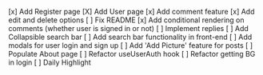 [x] Add Register page
[X] Add User page
[x] Add comment feature
[x] Add edit and delete options
[ ] Fix README
[x] Add conditional rendering on comments (whether user is signed in or not)
[ ] Implement replies
[ ] Add Collapsible search bar
[ ] Add search bar functionality in front-end
[ ] Add modals for user login and sign up
[ ] Add 'Add Picture' feature for posts
[ ] Populate About page
[ ] Refactor useUserAuth hook
[ ] Refactor getting BG in login
[ ] Daily Highlight
